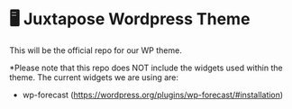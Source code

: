 # 🖥 Juxtapose Wordpress Theme
This will be the official repo for our WP theme. 

*Please note that this repo does NOT include the widgets used within the theme. The current widgets we are using are: 

- wp-forecast (https://wordpress.org/plugins/wp-forecast/#installation)
